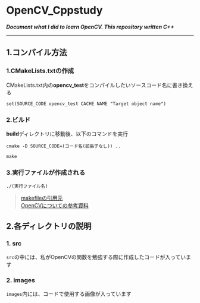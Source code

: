 # OpenCV_Cppstudy
***Document what I did to learn OpenCV. This repository written C++***
___
## 1.コンパイル方法
  ### 1.CMakeLists.txtの作成  
  CMakeLists.txt内の**opencv_test**をコンパイルしたいソースコード名に書き換える  
  ```  
  set(SOURCE_CODE opencv_test CACHE NAME "Target object name")
  ```
  ### 2.ビルド  
  **build**ディレクトリに移動後、以下のコマンドを実行
  ```
  cmake -D SOURCE_CODE=(コード名(拡張子なし)) ..
  ```
  ```
  make
  ```
  ### 3.実行ファイルが作成される
  ```
  ./(実行ファイル名)
  ```
> [makefileの引用元](https://qiita.com/kekenonono/items/0fcf042bca2d3d17867a)  
> [OpenCVについての参考資料](https://www.kspub.co.jp/book/detail/1538290.html)
## 2.各ディレクトリの説明
  ### 1. src
  `src`の中には、私がOpenCVの関数を勉強する際に作成したコードが入っています
  ### 2. images
  `images`内には、コードで使用する画像が入っています

